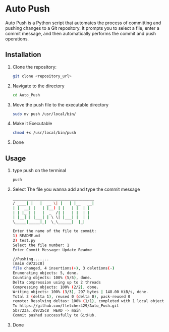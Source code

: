 # Auto Push

Auto Push is a Python script that automates the process of committing and pushing changes to a Git repository. It prompts you to select a file, enter a commit message, and then automatically performs the commit and push operations.

## Installation

1. Clone the repository:

   ```bash
   git clone <repository_url>
2. Navigate to the directory

    ```bash
    cd Auto_Push

3. Move the push file to the executable directory

    ```bash
    sudo mv push /usr/local/bin/

4. Make it Executable

    ```bash
    chmod +x /usr/local/bin/push

5. Done

## Usage

1. type push on the terminal

    ```bash
    push

2. Select The file you wanna add and type the commit message
    
    ```bash
    ____________________________________
    / ____| |   |  __ \| |   | |__   __|
    | |  __| |   | |__) | |   | |  | |   
    | | |_ | |   |  _  /| |   | |  | |   
    | |__| | |___| | \ \| |___| |  | |   
    \_____|_____|_|  \_\______|  |_|   

    Enter the name of the file to commit:
    1) README.md
    2) test.py
    Select the file number: 1
    Enter Commit Message: Update Readme

    //Pushing.......
    [main d9725c8] 
    file changed, 4 insertions(+), 3 deletions(-)
    Enumerating objects: 5, done.
    Counting objects: 100% (5/5), done.
    Delta compression using up to 2 threads
    Compressing objects: 100% (2/2), done.
    Writing objects: 100% (3/3), 297 bytes | 148.00 KiB/s, done.
    Total 3 (delta 1), reused 0 (delta 0), pack-reused 0
    remote: Resolving deltas: 100% (1/1), completed with 1 local object.
    To https://github.com/fletcher429/Auto_Push.git
   5b7723a..d9725c8  HEAD -> main
   Commit pushed successfully to GitHub.


3. Done                                          

